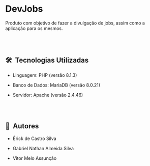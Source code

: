 <h1 align = "left">DevJobs</h1>

<p>
Produto com objetivo de fazer a divulgação de jobs, assim como a aplicação para os mesmos.
</p>

<br><br>
## 🛠 &nbsp;Tecnologias Utilizadas

- Linguagem: PHP (versão 8.1.3)

- Banco de Dados: MariaDB (versão 8.0.21)

- Servidor: Apache (versão 2.4.46)

<br><br>
## 👨‍ &nbsp;Autores

* Érick de Castro Silva

* Gabriel Nathan Almeida Silva

* Vitor Melo Assunção
